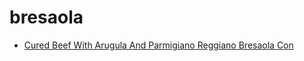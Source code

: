 # bresaola

 * [Cured Beef With Arugula And Parmigiano Reggiano Bresaola Con ](index/c/cured-beef-with-arugula-and-parmigiano-reggiano-bresaola-con-.json)
